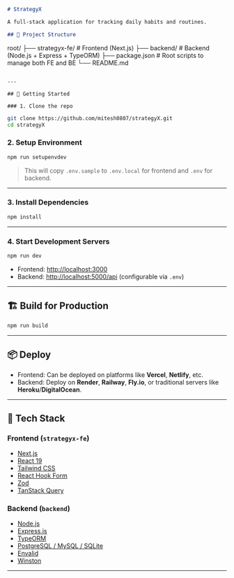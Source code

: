 ```md
# StrategyX

A full-stack application for tracking daily habits and routines.

## 🧱 Project Structure
```

root/
├── strategyx-fe/ # Frontend (Next.js)
├── backend/ # Backend (Node.js + Express + TypeORM)
├── package.json # Root scripts to manage both FE and BE
└── README.md

```

---

## 🚀 Getting Started

### 1. Clone the repo

```

```bash
git clone https://github.com/mitesh0807/strategyX.git
cd strategyX
```

### 2. Setup Environment

```bash
npm run setupenvdev
```

> This will copy `.env.sample` to `.env.local` for frontend and `.env` for backend.

---

### 3. Install Dependencies

```bash
npm install
```

---

### 4. Start Development Servers

```bash
npm run dev
```

- Frontend: [http://localhost:3000](http://localhost:3000)
- Backend: [http://localhost:5000/api](http://localhost:5000/api) (configurable via `.env`)

---

## 🏗 Build for Production

```bash
npm run build
```

---

## 📦 Deploy

- Frontend: Can be deployed on platforms like **Vercel**, **Netlify**, etc.
- Backend: Deploy on **Render**, **Railway**, **Fly.io**, or traditional servers like **Heroku**/**DigitalOcean**.

---

## 🧰 Tech Stack

### Frontend (`strategyx-fe`)

- [Next.js](https://nextjs.org/)
- [React 19](https://react.dev/)
- [Tailwind CSS](https://tailwindcss.com/)
- [React Hook Form](https://react-hook-form.com/)
- [Zod](https://zod.dev/)
- [TanStack Query](https://tanstack.com/query/)

### Backend (`backend`)

- [Node.js](https://nodejs.org/)
- [Express.js](https://expressjs.com/)
- [TypeORM](https://typeorm.io/)
- [PostgreSQL / MySQL / SQLite](https://typeorm.io/#/connection-options)
- [Envalid](https://github.com/af/envalid)
- [Winston](https://github.com/winstonjs/winston)

---
